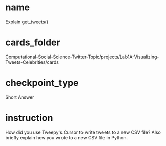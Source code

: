 # name
Explain get_tweets()
 
# cards_folder
Computational-Social-Science-Twitter-Topic/projects/Lab1A-Visualizing-Tweets-Celebrities/cards

# checkpoint_type
Short Answer

# instruction
How did you use Tweepy's Cursor to write tweets to a new CSV file? Also briefly explain how you wrote to a new CSV file in Python.